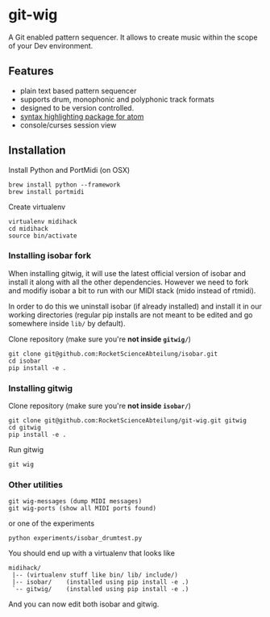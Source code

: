 # git-wig

A Git enabled pattern sequencer. It allows to create music within the scope of your Dev environment. 

## Features

* plain text based pattern sequencer
* supports drum, monophonic and polyphonic track formats
* designed to be version controlled. 
* [syntax highlighting package for atom](https://github.com/RocketScienceAbteilung/language-gwg)
* console/curses session view

## Installation

Install Python and PortMidi (on OSX)

    brew install python --framework
    brew install portmidi

Create virtualenv

    virtualenv midihack
    cd midihack
    source bin/activate


### Installing isobar fork

When installing gitwig, it will use the latest official version of isobar and
install it along with all the other dependencies. However we need to fork and
modifiy isobar a bit to run with our MIDI stack (mido instead of rtmidi).

In order to do this we uninstall isobar (if already installed) and install
it in our working directories (regular pip installs are not meant to be edited
and go somewhere inside `lib/` by default).

Clone repository (make sure you're **not inside `gitwig/`**)

    git clone git@github.com:RocketScienceAbteilung/isobar.git
    cd isobar
    pip install -e .


### Installing gitwig

Clone repository (make sure you're **not inside `isobar/`**)

    git clone git@github.com:RocketScienceAbteilung/git-wig.git gitwig
    cd gitwig
    pip install -e .

Run gitwig

    git wig

### Other utilities

    git wig-messages (dump MIDI messages)
    git wig-ports (show all MIDI ports found)

or one of the experiments

    python experiments/isobar_drumtest.py

You should end up with a virtualenv that looks like

    midihack/
     |-- (virtualenv stuff like bin/ lib/ include/)
     |-- isobar/    (installed using pip install -e .)
     `-- gitwig/    (installed using pip install -e .)

And you can now edit both isobar and gitwig.
